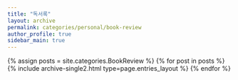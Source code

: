 ```yaml
---
title: "독서록"
layout: archive
permalink: categories/personal/book-review
author_profile: true
sidebar_main: true
---
```


{% assign posts = site.categories.BookReview %}
{% for post in posts %} {% include archive-single2.html type=page.entries_layout %} {% endfor %}